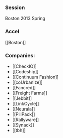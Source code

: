 
### Session
Boston 2013 Spring

### Accel
[[Boston]]

### Companies:
- [[CheckIO]]
- [[Codeship]]
- [[Continuum Fashion]]
- [[coUrbanize]]
- [[Fancred]]
- [[Freight Farms]]
- [[Jebbit]]
- [[LinkCycle]]
- [[Neurala]]
- [[PillPack]]
- [[Rallyware]]
- [[Synack]]
- [[tbh]]


